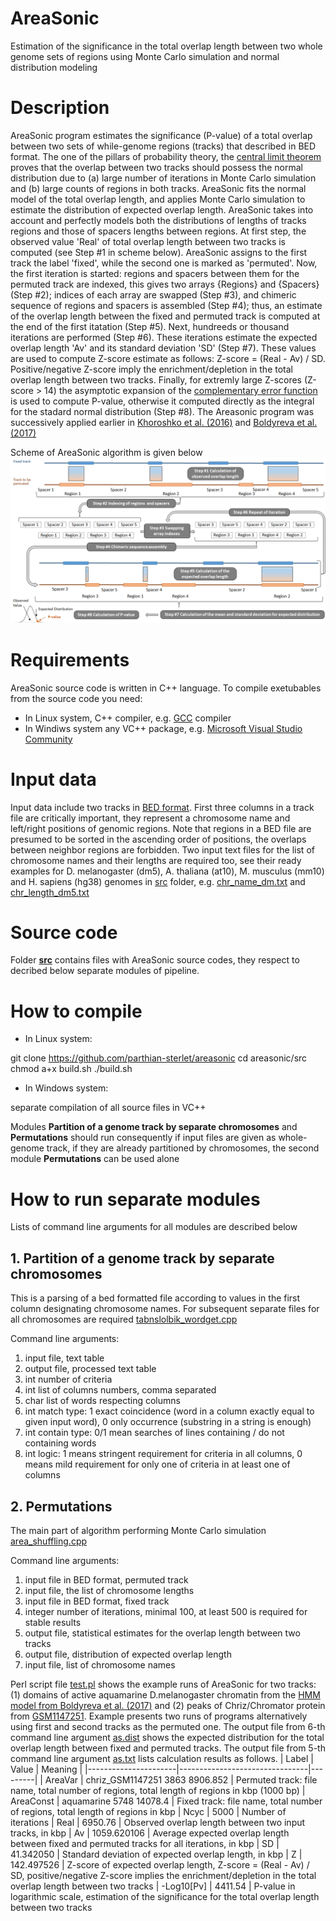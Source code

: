 # AreaSonic
Estimation of the significance in the total overlap length between two whole genome sets of regions using Monte Carlo simulation and normal distribution modeling
# Description
AreaSonic program estimates the significance (P-value) of a total overlap between two sets of while-genome regions (tracks) that described in BED format. The one of the pillars of probability theory, the [central limit theorem](https://en.wikipedia.org/wiki/Central_limit_theorem) proves that the overlap between two tracks should possess the normal distribution due to (a) large number of iterations in Monte Carlo simulation and (b) large counts of regions in both tracks. AreaSonic fits the normal model of the total overlap length, and applies Monte Carlo simulation to estimate the distribution of expected overlap length. AreaSonic takes into account and perfectly models both the distributions of lengths of tracks regions and those of spacers lengths between regions. 
At first step, the observed value 'Real' of total overlap length between two tracks is computed (see Step #1 in scheme below). AreaSonic assigns to the first track the label 'fixed', while the second one is marked as 'permuted'. Now, the first iteration is started: regions and spacers between them for the permuted track are indexed, this gives two arrays {Regions} and {Spacers} (Step #2); indices of each array are swapped (Step #3), and chimeric sequence of regions and spacers is assembled (Step #4); thus, an estimate of the overlap length between the fixed and permuted track is computed at the end of the first itatation (Step #5). Next, hundreeds or thousand iterations are performed (Step #6). These iterations estimate the expected overlap length 'Av' and its standard deviation 'SD' (Step #7). These values are used to compute Z-score estimate as follows: Z-score = (Real - Av) / SD. Positive/negative Z-score imply the enrichment/depletion in the total overlap length between two tracks. Finally, for extremly large Z-scores (Z-score > 14) the asymptotic expansion of the [complementary error function](https://en.wikipedia.org/wiki/Error_function) is used to compute P-value, otherwise it computed directly as the integral for the stadard normal distribution (Step #8). The Areasonic program was successively applied earlier in [Khoroshko et al. (2016)](https://doi.org/10.1371/journal.pone.0157147) and [Boldyreva et al. (2017)](https://www.researchgate.net/publication/303295899_Protein_and_Genetic_Composition_of_Four_Chromatin_Types_in_Drosophila_melanogaster_Cell_Lines)

Scheme of AreaSonic algorithm is given below
![scheme](https://github.com/parthian-sterlet/AreaSonic/blob/main/examples/AreaSonic_github.png)


# Requirements
AreaSonic source code is written in C++ language. To compile exetubables from the source code you need:

* In Linux system, C++ compiler, e.g. [GCC](https://gcc.gnu.org/) compiler 
* In Windiws system any VC++ package, e.g. [Microsoft Visual Studio Community](https://visualstudio.microsoft.com/vs/community/)

# Input data
Input data include two tracks in [BED format](https://genome.ucsc.edu/FAQ/FAQformat.html#format1). First three columns in a track file are critically important, they represent a chromosome name and left/right positions of genomic regions. Note that regions in a BED file are presumed to be sorted in the ascending order of positions, the overlaps between neighbor regions are forbidden. Two input text files for the list of chromosome names and their lengths are required too, see their ready examples for D. melanogaster (dm5), A. thaliana (at10), M. musculus (mm10) and H. sapiens (hg38) genomes in [src](https://github.com/parthian-sterlet/AreaSonic/tree/main/src) folder, e.g. [chr_name_dm.txt](https://github.com/parthian-sterlet/AreaSonic/blob/main/src/chr_name_dm.txt) and [chr_length_dm5.txt](https://github.com/parthian-sterlet/AreaSonic/blob/main/src/chr_length_dm5.txt)

# Source code
Folder [**src**](https://github.com/parthian-sterlet/areasonic/tree/master/src) contains files with AreaSonic source codes, they respect to decribed below separate modules of pipeline.

# How to compile
* In Linux system: 

git clone https://github.com/parthian-sterlet/areasonic 
cd areasonic/src
chmod a+x build.sh
./build.sh

* In Windows system:

separate compilation of all source files in VC++

Modules **Partition of a genome track by separate chromosomes** and **Permutations** should run consequently if input files are given as whole-genome track, if they are already partitioned by chromosomes, the second module **Permutations** can be used alone

# How to run separate modules
Lists of command line arguments for all modules are described below

## 1. Partition of a genome track by separate chromosomes
This is a parsing of a bed formatted file according to values in the first column designating chromosome names. For subsequent separate files for all chromosomes are required
[tabnslolbik_wordget.cpp](https://github.com/parthian-sterlet/areasonic/blob/master/src/tabnslolbik_wordget.cpp)

Command line arguments:
1. input file, text table
2. output file, processed text table
3. int number of criteria
4. int list of columns numbers, comma separated 
5. char list of words respecting columns 
6. int match type: 1 exact coincidence (word in a column exactly equal to given input word), 0 only occurrence (substring in a string is enough)
7. int contain type: 0/1 mean searches of lines containing / do not containing words 
8. int logic: 1 means stringent requirement for criteria in all columns, 0 means mild requirement for only one of criteria in at least one of columns

## 2. Permutations
The main part of algorithm performing Monte Carlo simulation
[area_shuffling.cpp](https://github.com/parthian-sterlet/areasonic/blob/master/src/area_shuffling.cpp)

Command line arguments:
1. input file in BED format, permuted track 
2. input file, the list of chromosome lengths 
3. input file in BED format, fixed track 
4. integer number of iterations, minimal 100, at least 500 is required for stable results
5. output file, statistical estimates for the overlap length between two tracks
6. output file, distribution of expected overlap length 
7. input file, list of chromosome names

Perl script file [test.pl](https://github.com/parthian-sterlet/AreaSonic/blob/main/src/test.pl) shows the example runs of AreaSonic for two tracks: (1) domains of active aquamarine D.melanogaster chromatin from the [HMM model from Boldyreva et al. (2017)](https://www.researchgate.net/publication/303295899_Protein_and_Genetic_Composition_of_Four_Chromatin_Types_in_Drosophila_melanogaster_Cell_Lines) and (2) peaks of Chriz/Chromator protein from [GSM1147251](https://www.ncbi.nlm.nih.gov/geo/query/acc.cgi?acc=GSM1147251). Example presents two runs of programs alternatively using first and second tracks as the permuted one. The output file from 6-th command line argument [as.dist](https://github.com/parthian-sterlet/AreaSonic/blob/main/examples/as.dist) shows the expected distribution for the total overlap length between fixed and permuted tracks. The output file from 5-th command line argument [as.txt](https://github.com/parthian-sterlet/AreaSonic/blob/main/examples/as.txt) lists calculation results as follows.
| Label                | Value                          | Meaning |
|----------------------|--------------------------------|---------|
| AreaVar              | chriz_GSM1147251 3863 8906.852 | Permuted track: file name, total number of regions, total length of regions in kbp (1000 bp)
| AreaConst            | aquamarine 5748 14078.4        | Fixed track: file name, total number of regions, total length of regions in kbp
| Ncyc                 | 5000                           | Number of iterations
| Real                 | 6950.76                        | Observed overlap length between two input tracks, in kbp
| Av                   | 1059.620106                    | Average expected overlap length between fixed and permuted tracks for all iterations, in kbp
| SD                   | 41.342050                      | Standard deviation of expected overlap length, in kbp 
| Z                    | 142.497526                     | Z-score of expected overlap length, Z-score = (Real - Av) / SD, positive/negative Z-score implies the enrichment/depletion in the total overlap length between two tracks
| -Log10[Pv]         | 4411.54                        | P-value in logarithmic scale, estimation of the significance for the total overlap length between two tracks
